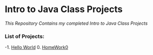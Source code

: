 # Intro to Java Class Projects
*This Repository Contains my completed Intro to Java Class Projects*


### List of Projects:
-1. [Hello World](https://github.com/rightbrainpapi/IntroToJavaClassProjects/tree/master/HelloWorld)
0. [HomeWork0](https://github.com/rightbrainpapi/IntroToJavaClassProjects/tree/master/HomeWork0) 